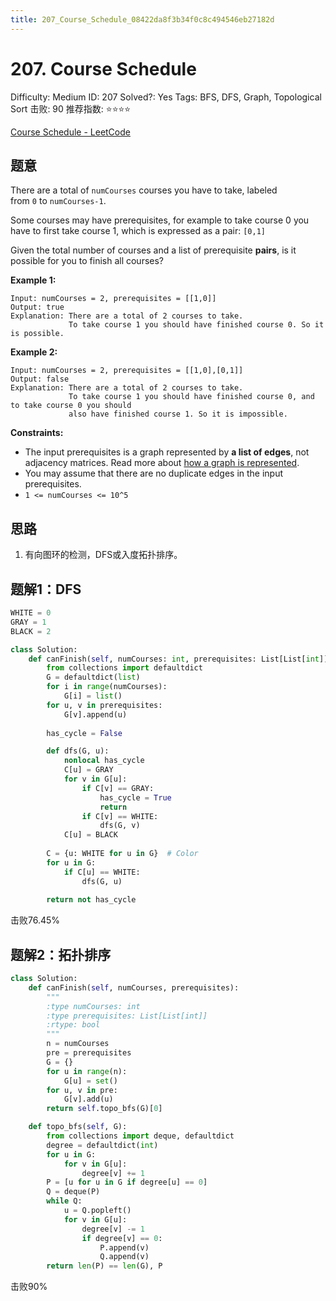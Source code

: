```yaml
---
title: 207_Course_Schedule_08422da8f3b34f0c8c494546eb27182d
---
```


# 207. Course Schedule

Difficulty: Medium
ID: 207
Solved?: Yes
Tags: BFS, DFS, Graph, Topological Sort
击败: 90
推荐指数: ⭐⭐⭐⭐

[Course Schedule - LeetCode](https://leetcode.com/problems/course-schedule/)

## 题意

There are a total of `numCourses` courses you have to take, labeled from `0` to `numCourses-1`.

Some courses may have prerequisites, for example to take course 0 you have to first take course 1, which is expressed as a pair: `[0,1]`

Given the total number of courses and a list of prerequisite **pairs**, is it possible for you to finish all courses?

**Example 1:**

```
Input: numCourses = 2, prerequisites = [[1,0]]
Output: true
Explanation: There are a total of 2 courses to take. 
             To take course 1 you should have finished course 0. So it is possible.

```

**Example 2:**

```
Input: numCourses = 2, prerequisites = [[1,0],[0,1]]
Output: false
Explanation: There are a total of 2 courses to take. 
             To take course 1 you should have finished course 0, and to take course 0 you should
             also have finished course 1. So it is impossible.

```

**Constraints:**

- The input prerequisites is a graph represented by **a list of edges**, not adjacency matrices. Read more about [how a graph is represented](https://www.khanacademy.org/computing/computer-science/algorithms/graph-representation/a/representing-graphs).
- You may assume that there are no duplicate edges in the input prerequisites.
- `1 <= numCourses <= 10^5`

## 思路

1. 有向图环的检测，DFS或入度拓扑排序。

## 题解1：DFS

```python
WHITE = 0
GRAY = 1
BLACK = 2

class Solution:
    def canFinish(self, numCourses: int, prerequisites: List[List[int]]) -> bool:
        from collections import defaultdict
        G = defaultdict(list)
        for i in range(numCourses):
            G[i] = list()
        for u, v in prerequisites:
            G[v].append(u)
        
        has_cycle = False

        def dfs(G, u):
            nonlocal has_cycle
            C[u] = GRAY
            for v in G[u]:
                if C[v] == GRAY:
                    has_cycle = True
                    return
                if C[v] == WHITE:
                    dfs(G, v)
            C[u] = BLACK
        
        C = {u: WHITE for u in G}  # Color
        for u in G:
            if C[u] == WHITE:
                dfs(G, u)
        
        return not has_cycle
```

击败76.45%

## 题解2：拓扑排序

```python
class Solution:
    def canFinish(self, numCourses, prerequisites):
        """
        :type numCourses: int
        :type prerequisites: List[List[int]]
        :rtype: bool
        """
        n = numCourses
        pre = prerequisites
        G = {}
        for u in range(n):
            G[u] = set()
        for u, v in pre:
            G[v].add(u)
        return self.topo_bfs(G)[0]

    def topo_bfs(self, G):
        from collections import deque, defaultdict
        degree = defaultdict(int)
        for u in G:
            for v in G[u]:
                degree[v] += 1
        P = [u for u in G if degree[u] == 0]
        Q = deque(P)
        while Q:
            u = Q.popleft()
            for v in G[u]:
                degree[v] -= 1
                if degree[v] == 0:
                    P.append(v)
                    Q.append(v)
        return len(P) == len(G), P
```

击败90%